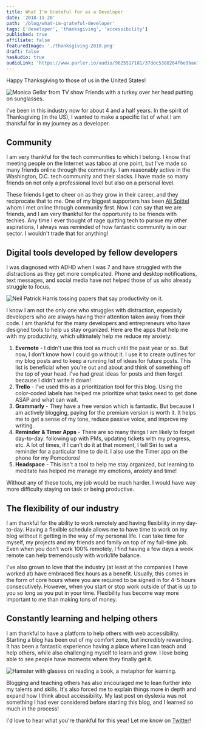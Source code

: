```yaml
---
title: What I'm Grateful for as a Developer
date: '2018-11-20'
path: '/blog/what-im-grateful-developer'
tags: ['developer', 'thanksgiving', 'accessibility']
published: true
affiliate: false
featuredImage: './thanksgiving-2018.png'
draft: false
hasAudio: true
audioLink: 'https://www.parler.io/audio/9625517181/37ddc5388264f6e9bae7106e3e0260ffcc1ccec9.c5e1d161-0c99-45d1-82c2-219f8eb5add9.mp3'
---
```


Happy Thanksgiving to those of us in the United States!

![Monica Gellar from TV show Friends with a turkey over her head putting on sunglasses.](https://media.giphy.com/media/PjYfyarIEsNGM/giphy.gif)

I've been in this industry now for about 4 and a half years. In the spirit of Thanksgiving (in the US), I wanted to make a specific list of what I am thankful for in my journey as a developer.

## Community

I am very thankful for the tech communities to which I belong. I know that meeting people on the Internet was taboo at one point, but I've made so many friends online through the community. I am reasonably active in the Washington, D.C. tech community and their slacks. I have made so many friends on not only a professional level but also on a personal level.

These friends I get to cheer on as they grow in their career, and they reciprocate that to me. One of my biggest supporters has been [Ali Spittel](https://twitter.com/aspittel) whom I met online through community first. Now I can say that we are friends, and I am very thankful for the opportunity to be friends with techies. Any time I ever thought of rage quitting tech to pursue my other aspirations, I always was reminded of how fantastic community is in our sector. I wouldn't trade that for anything!

## Digital tools developed by fellow developers

I was diagnosed with ADHD when I was 7 and have struggled with the distractions as they get more complicated. Phone and desktop notifications, text messages, and social media have not helped those of us who already struggle to focus.

![Neil Patrick Harris tossing papers that say productivity on it.](https://media.giphy.com/media/B2NKPKFTHtB7rTYNhN/giphy.gif)

I know I am not the only one who struggles with distraction, especially developers who are always having their attention taken away from their code. I am thankful for the many developers and entrepreneurs who have designed tools to help us stay organized. Here are the apps that help me with my productivity, which ultimately help me reduce my anxiety:

1. **Evernote** - I didn't use this tool as much until the past year or so. But now, I don't know how I could go without it. I use it to create outlines for my blog posts and to keep a running list of ideas for future posts. This list is beneficial when you're out and about and think of something off the top of your head. I've had great ideas for posts and then forget because I didn't write it down!
2. **Trello** - I've used this as a prioritization tool for this blog. Using the color-coded labels has helped me prioritize what tasks need to get done ASAP and what can wait.
3. **Grammarly** - They have a free version which is fantastic. But because I am actively blogging, paying for the premium version is worth it. It helps me to get a sense of my tone, reduce passive voice, and improve my writing.
4. **Reminder & Timer Apps** - There are so many things I am likely to forget day-to-day: following up with PMs, updating tickets with my progress, etc. A lot of times, if I can't do it at that moment, I tell Siri to set a reminder for a particular time to do it. I also use the Timer app on the phone for my Pomodoros!
5. **Headspace** - This isn't a tool to help me stay organized, but learning to meditate has helped me manage my emotions, anxiety and time!

Without any of these tools, my job would be much harder. I would have way more difficulty staying on task or being productive.

## The flexibility of our industry

I am thankful for the ability to work remotely and having flexibility in my day-to-day. Having a flexible schedule allows me to have time to work on my blog without it getting in the way of my personal life. I can take time for myself, my projects and my friends and family on top of my full-time job. Even when you don’t work 100% remotely, I find having a few days a week remote can help tremendously with work/life balance.

I've also grown to love that the industry (at least at the companies I have worked at) have embraced flex hours as a benefit. Usually, this comes in the form of core hours where you are required to be signed in for 4-5 hours consecutively. However, when you start or stop work outside of that is up to you so long as you put in your time. Flexibility has become way more important to me than making tons of money.

## Constantly learning and helping others

I am thankful to have a platform to help others with web accessibility. Starting a blog has been out of my comfort zone, but incredibly rewarding. It has been a fantastic experience having a place where I can teach and help others, while also challenging myself to learn and grow. I love being able to see people have moments where they finally get it.

![Hamster with glasses on reading a book, a metaphor for learning.](https://media.giphy.com/media/tHufwMDTUi20E/giphy.gif)

Blogging and teaching others has also encouraged me to lean further into my talents and skills. It's also forced me to explain things more in depth and expand how I think about accessibility. My last post on dyslexia was not something I had ever considered before starting this blog, and I learned so much in the process!

I'd love to hear what you're thankful for this year! Let me know on [Twitter](https://twitter.com/LittleKope/)!
